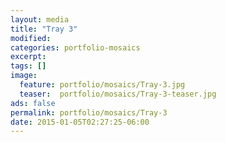 ```yaml
---
layout: media
title: "Tray 3"
modified:
categories: portfolio-mosaics
excerpt:
tags: []
image:
  feature: portfolio/mosaics/Tray-3.jpg
  teaser:  portfolio/mosaics/Tray-3-teaser.jpg
ads: false
permalink: portfolio/mosaics/Tray-3
date: 2015-01-05T02:27:25-06:00
---
```


